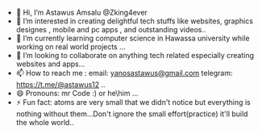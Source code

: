 - 👋 Hi, I’m Astawus Amsalu @Zking4ever
- 👀 I’m interested in creating delightful tech stuffs like websites, graphics designes , mobile and pc apps , and outstanding videos..
- 🌱 I’m currently learning computer science in Hawassa university while working on real world projects ...
- 💞️ I’m looking to collaborate on anything tech related especially creating websites and apps...
- 📫 How to reach me : email: yanosastawus@gmail.com  telegram:  https://t.me/@astawus12 ..
- 😄 Pronouns: mr Code :)   or he\him ...
- ⚡ Fun fact: atoms are very small that we didn't notice but everything is nothing without them...Don't ignore the small effort(practice) it'll build the whole world..

<!---
Zking4ever/Zking4ever is a ✨ special ✨ repository because its `README.md` (this file) appears on your GitHub profile.
You can click the Preview link to take a look at your changes.
--->
